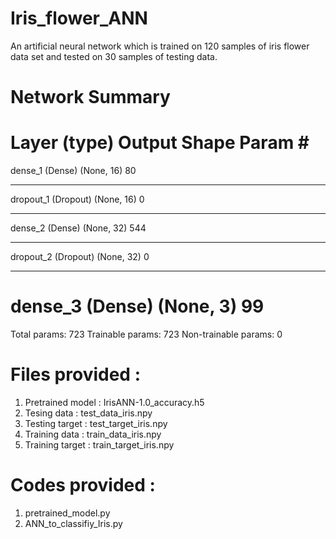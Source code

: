 # Iris_flower_ANN

An artificial neural network which is trained on 120 samples of iris flower data set and tested on 30 samples of testing data.

# Network Summary

Layer (type)                 Output Shape              Param #   
=================================================================
dense_1 (Dense)              (None, 16)                80        
_________________________________________________________________
dropout_1 (Dropout)          (None, 16)                0         
_________________________________________________________________
dense_2 (Dense)              (None, 32)                544       
_________________________________________________________________
dropout_2 (Dropout)          (None, 32)                0         
_________________________________________________________________
dense_3 (Dense)              (None, 3)                 99        
=================================================================
Total params: 723
Trainable params: 723
Non-trainable params: 0

# Files provided  :
1. Pretrained model  : IrisANN-1.0_accuracy.h5
2. Tesing data       : test_data_iris.npy
3. Testing target    : test_target_iris.npy
4. Training data     : train_data_iris.npy
5. Training target   : train_target_iris.npy

# Codes provided :
1. pretrained_model.py
2. ANN_to_classifiy_Iris.py
